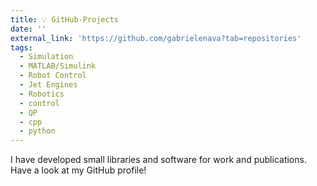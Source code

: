 ```yaml
---
title: 💡 GitHub-Projects
date: ''
external_link: 'https://github.com/gabrielenava?tab=repositories' 
tags:
  - Simulation
  - MATLAB/Simulink
  - Robot Control
  - Jet Engines
  - Robotics
  - control
  - QP
  - cpp
  - python
---
```


I have developed small libraries and software for work and publications. Have a look at my GitHub profile!

<!--more-->


